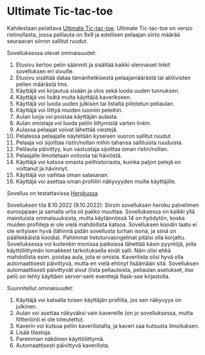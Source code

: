 # Ultimate Tic-tac-toe
Kahdestaan pelattava [Ultimate Tic-tac-toe](https://en.wikipedia.org/wiki/Ultimate_tic-tac-toe). Ultimate Tic-tac-toe on versio ristinollasta, jossa pelilauta on 9x9 ja edellisen pelaajan siirto määrää seuraavan siirron sallitut ruudut.

Sovelluksessa olevat ominaisuudet:
1. Etusivu kertoo pelin säännöt ja sisältää kaikki olennaiset linkit sovelluksen eri sivuille. 
2. Etusivu sisältää dataa tämänhetkisestä pelaajamäärästä tai aktiivisten pelien määrästä tms. 
3. Käyttäjä voi kirjautua sisään ja ulos sekä luoda uuden tunnuksen.
4. Käyttäjä voi lisätä muita käyttäjiä kaverikseen.
5. Käyttäjä voi luoda uuden julkisen tai listalta piilotetun peliaulan.
6. Käyttäjä voi liittyä muiden luomiin peleihin.
7. Aulan luoja voi poistaa käyttäjän aulasta.
8. Aulan omistaja voi luoda peliin liittymistä varten linkin.
9. Aulassa pelaajat voivat lähettää viestejä.
10. Pelatessa pelaajalle näytetään kyseisen vuoron sallitut ruudut 
11. Pelaaja voi sijoittaa ristin/nollan mihin tahansa sallituista ruuduista.
12. Pelilauta päivittyy, kun vastustaja sijoittaa oman ristin/nollan.
13. Pelaajalle ilmoitetaan voitosta tai häviöstä.
14. Käyttäjä voi katsoa omasta pelihistoriasta, kuinka paljon pelejä on voittanut ja hävinnyt.
15. Käyttäjä voi vaihtaa oman salasanan.
14. Käyttäjä voi asettaa oman profiilin näkyvyyden muille käyttäjille.

Sovellus on testattavissa [Herokussa](https://ultimate-tic-tac-toe-test.herokuapp.com/)

Sovelluksen tila 8.10.2022 (9.10.2022):
Siirsin sovelluksen heroku palvelimen eurooppaan ja samalla urlia oli pakko muuttaa. Sovelluksessa on kaikki yllä mainituista ominaisuuksista, mutta käytännössä 14 on hyödytön, koska muiden profiileja ei ole vielä mahdollista katsoa. Sovelluksen koodin laatu ei ole erityisen hyvä (lähinnä pidän sovellusta turhan isona, ja siinä on päällekkäistä koodia). Pahimmat tietoturvaongelmat pitäisi olla korjattu. Sovelluksessa voi kuitenkin monissa paikoissa lähettää käsin pyyntöjä, joita käyttöliittymän lomakkeet tarkoituksella eivät salli. Näin olisi ehkä mahdollista esim. poistaa aula, jota ei omista. Kaverilista olisi hyvä olla automaattisesti päivittyvä, mutta en vielä ehtinyt lisäämään sitä. Sovelluksen automaattisesti päivittyvät sivut (lista peliauloista, peliaulan asetukset, itse peli) on tehty käyttäen server-sent eventtejä flask-sse kirjastolla.

Suunnitellut ominaisuudet:
1. Käyttäjä voi katsella toisen käyttäjän profiilia, jos sen näkyvyys on julkinen.
2. Aulan voi asettaa näkyväksi vain kavereille (on jo sovelluksessa, mutta filtteröinti ei ole toteutettu).
3. Kaverin voi kutsua peliin kaverilistalta, ja kaveri saa kutsusta ilmoituksen.
4. Lisää tilastoja.
5. Paremman näköinen käyttöliittymä.
6. Automaattisesti päivittyvä kaverilista.
